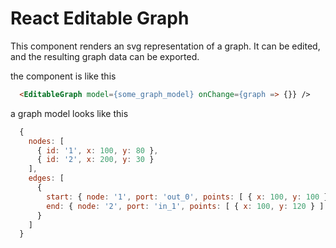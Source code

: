 # React Editable Graph

This component renders an svg representation of a graph. It can be edited, and the resulting graph data can be exported.

the component is like this

```html
  <EditableGraph model={some_graph_model} onChange={graph => {}} />
```

a graph model looks like this

```javascript
  {
    nodes: [
      { id: '1', x: 100, y: 80 },
      { id: '2', x: 200, y: 30 }
    ],
    edges: [
      {
        start: { node: '1', port: 'out_0', points: [ { x: 100, y: 100 } ] },
        end: { node: '2', port: 'in_1', points: [ { x: 100, y: 120 } ] }
      }
    ]
  }
```

